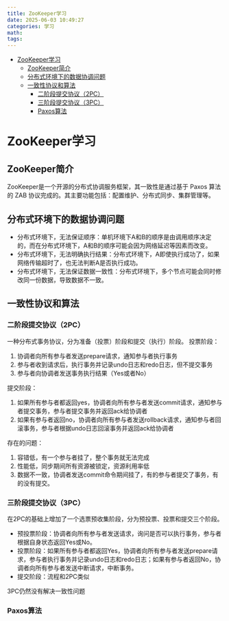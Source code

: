 ```yaml
---
title: ZooKeeper学习
date: 2025-06-03 10:49:27
categories: 学习
math:
tags:
---
```

<!-- TOC -->

- [ZooKeeper学习](#zookeeper学习)
    - [ZooKeeper简介](#zookeeper简介)
    - [分布式环境下的数据协调问题](#分布式环境下的数据协调问题)
    - [一致性协议和算法](#一致性协议和算法)
        - [二阶段提交协议（2PC）](#二阶段提交协议2pc)
        - [三阶段提交协议（3PC）](#三阶段提交协议3pc)
        - [Paxos算法](#paxos算法)

<!-- /TOC -->
# ZooKeeper学习
## ZooKeeper简介
ZooKeeper是一个开源的分布式协调服务框架，其一致性是通过基于 Paxos 算法的 ZAB 协议完成的。其主要功能包括：配置维护、分布式同步、集群管理等。
## 分布式环境下的数据协调问题
- 分布式环境下，无法保证顺序：单机环境下A和B的顺序是由调用顺序决定的，而在分布式环境下，A和B的顺序可能会因为网络延迟等因素而改变。
- 分布式环境下，无法明确执行结果：分布式环境下，A即使执行成功了，如果网络传输超时了，也无法判断A是否执行成功。
- 分布式环境下，无法保证数据一致性：分布式环境下，多个节点可能会同时修改同一份数据，导致数据不一致。

## 一致性协议和算法
### 二阶段提交协议（2PC）
一种分布式事务协议，分为准备（投票）阶段和提交（执行）阶段。
投票阶段：
1. 协调者向所有参与者发送prepare请求，通知参与者执行事务
2. 参与者收到请求后，执行事务并记录undo日志和redo日志，但不提交事务
3. 参与者向协调者发送事务执行结果（Yes或者No）

提交阶段：
1. 如果所有参与者都返回yes，协调者向所有参与者发送commit请求，通知参与者提交事务，参与者提交事务并返回ack给协调者
2. 如果有参与者返回no，协调者向所有参与者发送rollback请求，通知参与者回滚事务，参与者根据undo日志回滚事务并返回ack给协调者

存在的问题：
1. 容错低，有一个参与者挂了，整个事务就无法完成
2. 性能低，同步期间所有资源被锁定，资源利用率低
3. 数据不一致，协调者发送commit命令期间挂了，有的参与者提交了事务，有的没有提交。

### 三阶段提交协议（3PC）
在2PC的基础上增加了一个选票预收集阶段，分为预投票、投票和提交三个阶段。
- 预投票阶段：协调者向所有参与者发送请求，询问是否可以执行事务，参与者根据自身状态返回Yes或No。
- 投票阶段：如果所有参与者都返回Yes，协调者向所有参与者发送prepare请求，参与者执行事务并记录undo日志和redo日志；如果有参与者返回No，协调者向所有参与者发送中断请求，中断事务。
- 提交阶段：流程和2PC类似

3PC仍然没有解决一致性问题

### Paxos算法




